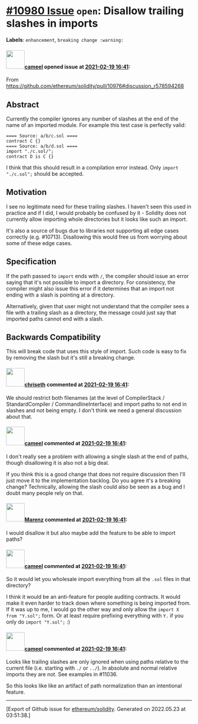 # [\#10980 Issue](https://github.com/ethereum/solidity/issues/10980) `open`: Disallow trailing slashes in imports
**Labels**: `enhancement`, `breaking change :warning:`


#### <img src="https://avatars.githubusercontent.com/u/137030?v=4" width="50">[cameel](https://github.com/cameel) opened issue at [2021-02-19 16:41](https://github.com/ethereum/solidity/issues/10980):

From https://github.com/ethereum/solidity/pull/10976#discussion_r578594268

## Abstract
Currently the compiler ignores any number of slashes at the end of the name of an imported module. For example this test case is perfectly valid:

```solidity
==== Source: a/b/c.sol ====
contract C {}
==== Source: a/b/d.sol ====
import "./c.sol/";
contract D is C {}
```

I think that this should result in a compilation error instead. Only `import "./c.sol";` should be accepted.

## Motivation
I see no legitimate need for these trailing slashes. I haven't seen this used in practice and if I did, I would probably be confused by it - Solidity does not currently allow importing whole directories but it looks like such an import.

It's also a source of bugs due to libraries not supporting all edge cases correctly (e.g. #10713). Disallowing this would free us from worrying about some of these edge cases.

## Specification
If the path passed to `import` ends with `/`, the compiler should issue an error saying that it's not possible to import a directory. For consistency, the compiler might also issue this error if it determines that an import not ending with a slash is pointing at a directory.

Alternatively, given that user might not understand that the compiler sees a file with a trailing slash as a directory, the message could just say that imported paths cannot end with a slash.

## Backwards Compatibility
This will break code that uses this style of import. Such code is easy to fix by removing the slash but it's still a breaking change.

#### <img src="https://avatars.githubusercontent.com/u/9073706?v=4" width="50">[chriseth](https://github.com/chriseth) commented at [2021-02-19 16:41](https://github.com/ethereum/solidity/issues/10980#issuecomment-783359053):

We should restrict both filenames (at the level of CompilerStack / StandardCompiler / CommandlineInterface) and import paths to not end in slashes and not being empty. I don't think we need a general discussion about that.

#### <img src="https://avatars.githubusercontent.com/u/137030?v=4" width="50">[cameel](https://github.com/cameel) commented at [2021-02-19 16:41](https://github.com/ethereum/solidity/issues/10980#issuecomment-783362974):

I don't really see a problem with allowing a single slash at the end of paths, though disallowing it is also not a big deal.

If you think this is a good change that does not require discussion then I'll just move it to the implementation backlog. Do you agree it's a breaking change? Technically, allowing the slash could also be seen as a bug and I doubt many people rely on that.

#### <img src="https://avatars.githubusercontent.com/u/424752?u=038e104b849efd16f076b671ef6c46af7073bfa7&v=4" width="50">[Marenz](https://github.com/Marenz) commented at [2021-02-19 16:41](https://github.com/ethereum/solidity/issues/10980#issuecomment-785059207):

I would disallow it but also maybe add the feature to be able to import paths?

#### <img src="https://avatars.githubusercontent.com/u/137030?v=4" width="50">[cameel](https://github.com/cameel) commented at [2021-02-19 16:41](https://github.com/ethereum/solidity/issues/10980#issuecomment-785339532):

So it would let you wholesale import everything from all the `.sol` files in that directory?

I think it would be an anti-feature for people auditing contracts. It would make it even harder to track down where something is being imported from. If it was up to me, I would go the other way and only allow the `import X from "Y.sol";` form. Or at least require prefixing everything with `Y.` if you only do `import "Y.sol";` :)

#### <img src="https://avatars.githubusercontent.com/u/137030?v=4" width="50">[cameel](https://github.com/cameel) commented at [2021-02-19 16:41](https://github.com/ethereum/solidity/issues/10980#issuecomment-789982138):

Looks like trailing slashes are only ignored when using paths relative to the current file (i.e. starting with `./` or `../`). In absolute and normal relative imports they are not. See examples in #11036.

So this looks like like an artifact of path normalization than an intentional feature.


-------------------------------------------------------------------------------



[Export of Github issue for [ethereum/solidity](https://github.com/ethereum/solidity). Generated on 2022.05.23 at 03:51:38.]

